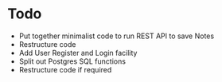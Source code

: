 
# Todo

* Put together minimalist code to run REST API to save Notes
* Restructure code
* Add User Register and Login facility
* Split out Postgres SQL functions
* Restructure code if required